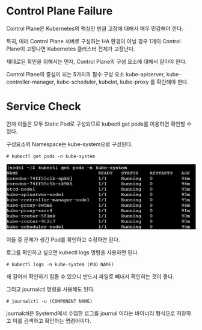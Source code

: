 # Control Plane Failure

Control Plane은 Kubernetes의 핵심인 만큼 고장에 대해서 매우 민감해야 한다.

특히, 여러 Control Plane 서버로 구성하는 HA 환경이 아닐 경우 1개의 Control Plane이 고장나면 Kubernetes 클러스터 전체가 고장난다.

제대로된 확인을 위해서는 먼저, Control Plane의 구성 요소에 대해서 알아야 한다.

Control Plane의 중심이 되는 5가지의 필수 구성 요소 kube-apiserver, kube-controller-manager, kube-scheduler, kubelet, kube-proxy 를 확인해야 한다.

# Service Check

먼저 이들은 모두 Static Pod로 구성되므로 kubectl get pods를 이용하면 확인할 수 있다.

구성요소의 Namespace는 kube-system으로 구성된다.

```
# kubectl get pods -n kube-system
```

![image1](https://github.com/kjo26619/Certificated-Kubernetes-Administrator/blob/main/Chapter8/Image/cp1.PNG)

이들 중 문제가 생긴 Pod를 확인하고 수정하면 된다.

로그를 확인하고 싶으면 kubectl logs 명령을 사용하면 된다.

```
# kubectl logs -n kube-system (POD NAME)
```

꽤 길어서 확인하기 힘들 수 있으니 반드시 파일로 빼내서 확인하는 것이 좋다.

그리고 journalctl 명령을 사용해도 된다.

```
# journalctl -u (COMPONENT NAME)
```

 journalctl은 Systemd에서 수집한 로그를 journal 이라는 바이너리 형식으로 저장하고 이를 검색하고 확인하는 명령어이다.
